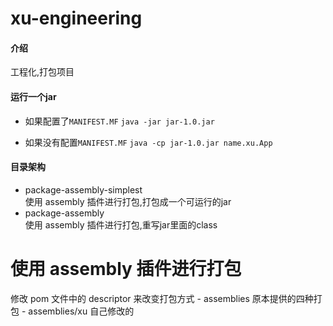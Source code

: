 # xu-engineering

#### 介绍
工程化,打包项目

#### 运行一个jar
- 如果配置了`MANIFEST.MF`
`java -jar jar-1.0.jar`

- 如果没有配置`MANIFEST.MF`
`java -cp jar-1.0.jar name.xu.App`


#### 目录架构
- package-assembly-simplest  
    使用 assembly 插件进行打包,打包成一个可运行的jar
- package-assembly  
    使用 assembly 插件进行打包,重写jar里面的class
# 使用 assembly 插件进行打包 
修改 pom 文件中的 descriptor 来改变打包方式 
    - assemblies
        原本提供的四种打包
    - assemblies/xu
        自己修改的
